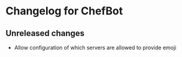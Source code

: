 # Changelog for ChefBot

## Unreleased changes
- Allow configuration of which servers are allowed to provide emoji